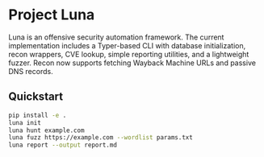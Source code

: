 # Project Luna

Luna is an offensive security automation framework. The current implementation
includes a Typer-based CLI with database initialization, recon wrappers,
CVE lookup, simple reporting utilities, and a lightweight fuzzer. Recon now
supports fetching Wayback Machine URLs and passive DNS records.

## Quickstart
```bash
pip install -e .
luna init
luna hunt example.com
luna fuzz https://example.com --wordlist params.txt
luna report --output report.md
```
